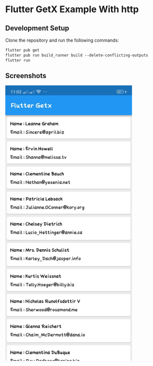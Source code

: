 # Flutter GetX Example With http

## Development Setup
Clone the repository and run the following commands:
```
flutter pub get
flutter pub run build_runner build --delete-conflicting-outputs
flutter run
```

## Screenshots

<img src="https://github.com/niloy000123/flutter_getx/blob/main/assets/screen-short.jpeg" width="400px" />
